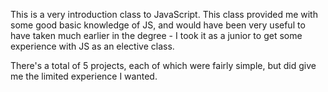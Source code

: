 This is a very introduction class to JavaScript. This class provided me with some good basic knowledge of JS, and would have been very useful to have taken much earlier in the degree - I took it as a junior to get some experience with JS as an elective class.

There's a total of 5 projects, each of which were fairly simple, but did give me the limited experience I wanted.
